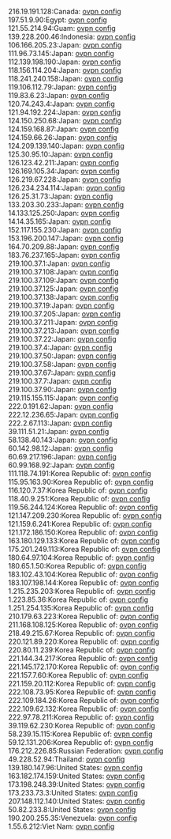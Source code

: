 216.19.191.128:Canada: [ovpn config](vpn/216_19_191_128.ovpn)  
197.51.9.90:Egypt: [ovpn config](vpn/197_51_9_90.ovpn)  
121.55.214.94:Guam: [ovpn config](vpn/121_55_214_94.ovpn)  
139.228.200.46:Indonesia: [ovpn config](vpn/139_228_200_46.ovpn)  
106.166.205.23:Japan: [ovpn config](vpn/106_166_205_23.ovpn)  
111.96.73.145:Japan: [ovpn config](vpn/111_96_73_145.ovpn)  
112.139.198.190:Japan: [ovpn config](vpn/112_139_198_190.ovpn)  
118.156.114.204:Japan: [ovpn config](vpn/118_156_114_204.ovpn)  
118.241.240.158:Japan: [ovpn config](vpn/118_241_240_158.ovpn)  
119.106.112.79:Japan: [ovpn config](vpn/119_106_112_79.ovpn)  
119.83.6.23:Japan: [ovpn config](vpn/119_83_6_23.ovpn)  
120.74.243.4:Japan: [ovpn config](vpn/120_74_243_4.ovpn)  
121.94.192.224:Japan: [ovpn config](vpn/121_94_192_224.ovpn)  
124.150.250.68:Japan: [ovpn config](vpn/124_150_250_68.ovpn)  
124.159.168.87:Japan: [ovpn config](vpn/124_159_168_87.ovpn)  
124.159.66.26:Japan: [ovpn config](vpn/124_159_66_26.ovpn)  
124.209.139.140:Japan: [ovpn config](vpn/124_209_139_140.ovpn)  
125.30.95.10:Japan: [ovpn config](vpn/125_30_95_10.ovpn)  
126.123.42.211:Japan: [ovpn config](vpn/126_123_42_211.ovpn)  
126.169.105.34:Japan: [ovpn config](vpn/126_169_105_34.ovpn)  
126.219.67.228:Japan: [ovpn config](vpn/126_219_67_228.ovpn)  
126.234.234.114:Japan: [ovpn config](vpn/126_234_234_114.ovpn)  
126.25.31.73:Japan: [ovpn config](vpn/126_25_31_73.ovpn)  
133.203.30.233:Japan: [ovpn config](vpn/133_203_30_233.ovpn)  
14.133.125.250:Japan: [ovpn config](vpn/14_133_125_250.ovpn)  
14.14.35.165:Japan: [ovpn config](vpn/14_14_35_165.ovpn)  
152.117.155.230:Japan: [ovpn config](vpn/152_117_155_230.ovpn)  
153.196.200.147:Japan: [ovpn config](vpn/153_196_200_147.ovpn)  
164.70.209.88:Japan: [ovpn config](vpn/164_70_209_88.ovpn)  
183.76.237.165:Japan: [ovpn config](vpn/183_76_237_165.ovpn)  
219.100.37.1:Japan: [ovpn config](vpn/219_100_37_1.ovpn)  
219.100.37.108:Japan: [ovpn config](vpn/219_100_37_108.ovpn)  
219.100.37.109:Japan: [ovpn config](vpn/219_100_37_109.ovpn)  
219.100.37.125:Japan: [ovpn config](vpn/219_100_37_125.ovpn)  
219.100.37.138:Japan: [ovpn config](vpn/219_100_37_138.ovpn)  
219.100.37.19:Japan: [ovpn config](vpn/219_100_37_19.ovpn)  
219.100.37.205:Japan: [ovpn config](vpn/219_100_37_205.ovpn)  
219.100.37.211:Japan: [ovpn config](vpn/219_100_37_211.ovpn)  
219.100.37.213:Japan: [ovpn config](vpn/219_100_37_213.ovpn)  
219.100.37.22:Japan: [ovpn config](vpn/219_100_37_22.ovpn)  
219.100.37.4:Japan: [ovpn config](vpn/219_100_37_4.ovpn)  
219.100.37.50:Japan: [ovpn config](vpn/219_100_37_50.ovpn)  
219.100.37.58:Japan: [ovpn config](vpn/219_100_37_58.ovpn)  
219.100.37.67:Japan: [ovpn config](vpn/219_100_37_67.ovpn)  
219.100.37.7:Japan: [ovpn config](vpn/219_100_37_7.ovpn)  
219.100.37.90:Japan: [ovpn config](vpn/219_100_37_90.ovpn)  
219.115.155.115:Japan: [ovpn config](vpn/219_115_155_115.ovpn)  
222.0.191.62:Japan: [ovpn config](vpn/222_0_191_62.ovpn)  
222.12.236.65:Japan: [ovpn config](vpn/222_12_236_65.ovpn)  
222.2.67.113:Japan: [ovpn config](vpn/222_2_67_113.ovpn)  
39.111.51.21:Japan: [ovpn config](vpn/39_111_51_21.ovpn)  
58.138.40.143:Japan: [ovpn config](vpn/58_138_40_143.ovpn)  
60.142.98.12:Japan: [ovpn config](vpn/60_142_98_12.ovpn)  
60.69.217.196:Japan: [ovpn config](vpn/60_69_217_196.ovpn)  
60.99.168.92:Japan: [ovpn config](vpn/60_99_168_92.ovpn)  
111.118.74.191:Korea Republic of: [ovpn config](vpn/111_118_74_191.ovpn)  
115.95.163.90:Korea Republic of: [ovpn config](vpn/115_95_163_90.ovpn)  
116.120.7.37:Korea Republic of: [ovpn config](vpn/116_120_7_37.ovpn)  
118.40.9.251:Korea Republic of: [ovpn config](vpn/118_40_9_251.ovpn)  
119.56.244.124:Korea Republic of: [ovpn config](vpn/119_56_244_124.ovpn)  
121.147.209.230:Korea Republic of: [ovpn config](vpn/121_147_209_230.ovpn)  
121.159.6.241:Korea Republic of: [ovpn config](vpn/121_159_6_241.ovpn)  
121.172.186.150:Korea Republic of: [ovpn config](vpn/121_172_186_150.ovpn)  
163.180.129.133:Korea Republic of: [ovpn config](vpn/163_180_129_133.ovpn)  
175.201.249.113:Korea Republic of: [ovpn config](vpn/175_201_249_113.ovpn)  
180.64.97.104:Korea Republic of: [ovpn config](vpn/180_64_97_104.ovpn)  
180.65.1.50:Korea Republic of: [ovpn config](vpn/180_65_1_50.ovpn)  
183.102.43.104:Korea Republic of: [ovpn config](vpn/183_102_43_104.ovpn)  
183.107.198.144:Korea Republic of: [ovpn config](vpn/183_107_198_144.ovpn)  
1.215.235.203:Korea Republic of: [ovpn config](vpn/1_215_235_203.ovpn)  
1.223.85.36:Korea Republic of: [ovpn config](vpn/1_223_85_36.ovpn)  
1.251.254.135:Korea Republic of: [ovpn config](vpn/1_251_254_135.ovpn)  
210.179.63.223:Korea Republic of: [ovpn config](vpn/210_179_63_223.ovpn)  
211.168.108.125:Korea Republic of: [ovpn config](vpn/211_168_108_125.ovpn)  
218.49.215.67:Korea Republic of: [ovpn config](vpn/218_49_215_67.ovpn)  
220.121.89.220:Korea Republic of: [ovpn config](vpn/220_121_89_220.ovpn)  
220.80.11.239:Korea Republic of: [ovpn config](vpn/220_80_11_239.ovpn)  
221.144.34.217:Korea Republic of: [ovpn config](vpn/221_144_34_217.ovpn)  
221.145.172.170:Korea Republic of: [ovpn config](vpn/221_145_172_170.ovpn)  
221.157.7.60:Korea Republic of: [ovpn config](vpn/221_157_7_60.ovpn)  
221.159.20.112:Korea Republic of: [ovpn config](vpn/221_159_20_112.ovpn)  
222.108.73.95:Korea Republic of: [ovpn config](vpn/222_108_73_95.ovpn)  
222.109.184.26:Korea Republic of: [ovpn config](vpn/222_109_184_26.ovpn)  
222.109.62.132:Korea Republic of: [ovpn config](vpn/222_109_62_132.ovpn)  
222.97.78.211:Korea Republic of: [ovpn config](vpn/222_97_78_211.ovpn)  
39.119.62.230:Korea Republic of: [ovpn config](vpn/39_119_62_230.ovpn)  
58.239.15.115:Korea Republic of: [ovpn config](vpn/58_239_15_115.ovpn)  
59.12.131.206:Korea Republic of: [ovpn config](vpn/59_12_131_206.ovpn)  
176.212.226.85:Russian Federation: [ovpn config](vpn/176_212_226_85.ovpn)  
49.228.52.94:Thailand: [ovpn config](vpn/49_228_52_94.ovpn)  
139.180.147.96:United States: [ovpn config](vpn/139_180_147_96.ovpn)  
163.182.174.159:United States: [ovpn config](vpn/163_182_174_159.ovpn)  
173.198.248.39:United States: [ovpn config](vpn/173_198_248_39.ovpn)  
173.233.73.3:United States: [ovpn config](vpn/173_233_73_3.ovpn)  
207.148.112.140:United States: [ovpn config](vpn/207_148_112_140.ovpn)  
50.82.233.8:United States: [ovpn config](vpn/50_82_233_8.ovpn)  
190.200.255.35:Venezuela: [ovpn config](vpn/190_200_255_35.ovpn)  
1.55.6.212:Viet Nam: [ovpn config](vpn/1_55_6_212.ovpn)  

